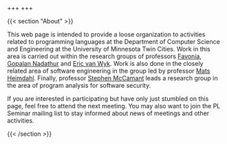+++
+++

{{< section "About" >}}

This web page is intended to provide a loose organization to activities related to programming languages at the Department of Computer Science and Engineering at the University of Minnesota Twin Cities.
Work in this area is carried out within the research groups of professors [Favonia](https://favonia.org/), [Gopalan Nadathur](https://www-users.cse.umn.edu/~ngopalan/) and [Eric van Wyk](https://www-users.cse.umn.edu/~evw/).
Work is also done in the closely related area of software engineering in the group led by professor [Mats Heimdahl](https://www-users.cse.umn.edu/~heimdahl/index.htm).
Finally, professor [Stephen McCamant](https://www-users.cse.umn.edu/~smccaman/) leads a research group in the area of program analysis for software security.

If you are interested in participating but have only just stumbled on this page, feel free to attend the next meeting.
You may also want to join the PL Seminar mailing list to stay informed about news of meetings and other activities.

{{< /section >}}
